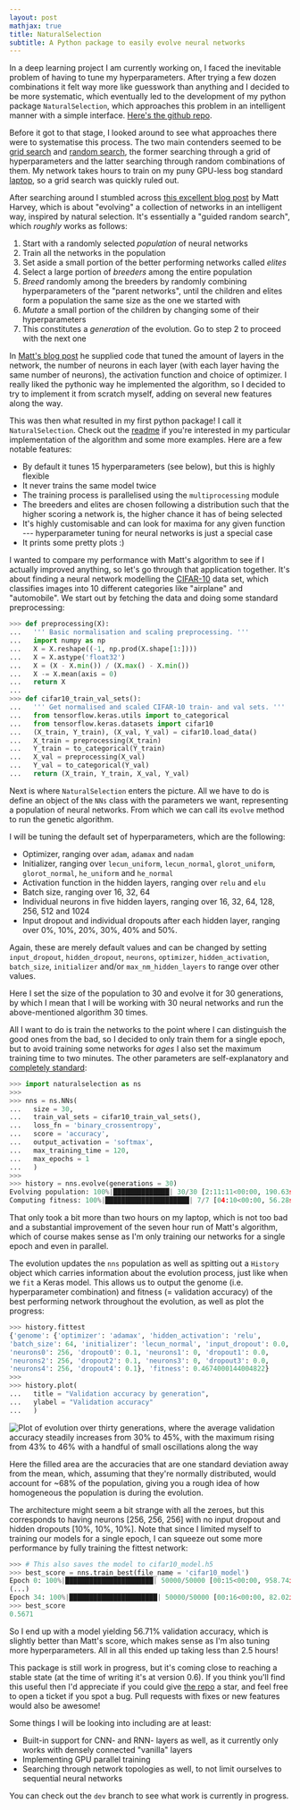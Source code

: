 ```yaml
---
layout: post
mathjax: true
title: NaturalSelection
subtitle: A Python package to easily evolve neural networks
---
```


In a deep learning project I am currently working on, I faced the inevitable problem of having to tune my hyperparameters. After trying a few dozen combinations it felt way more like guesswork than anything and I decided to be more systematic, which eventually led to the development of my python package `NaturalSelection`, which approaches this problem in an intelligent manner with a simple interface. [Here's the github repo](https://github.com/saattrupdan/naturalselection).

Before it got to that stage, I looked around to see what approaches there were to systematise this process. The two main contenders seemed to be [grid search](https://en.wikipedia.org/wiki/Hyperparameter_optimization#Grid_search) and [random search](https://en.wikipedia.org/wiki/Random_search), the former searching through a grid of hyperparameters and the latter searching through random combinations of them. My network takes hours to train on my puny GPU-less bog standard [laptop](https://www.lenovo.com/gb/en/laptops/thinkpad/s-series/s440/), so a grid search was quickly ruled out.

After searching around I stumbled across [this excellent blog post](https://blog.coast.ai/lets-evolve-a-neural-network-with-a-genetic-algorithm-code-included-8809bece164) by Matt Harvey, which is about "evolving" a collection of networks in an intelligent way, inspired by natural selection. It's essentially a "guided random search", which *roughly* works as follows:

1. Start with a randomly selected *population* of neural networks
2. Train all the networks in the population
3. Set aside a small portion of the better performing networks called *elites*
4. Select a large portion of *breeders* among the entire population
5. *Breed* randomly among the breeders by randomly combining hyperparameters of the "parent networks", until the children and elites form a population the same size as the one we started with
6. *Mutate* a small portion of the children by changing some of their hyperparameters
7. This constitutes a *generation* of the evolution. Go to step 2 to proceed with the next one

In [Matt's blog post](https://blog.coast.ai/lets-evolve-a-neural-network-with-a-genetic-algorithm-code-included-8809bece164) he supplied code that tuned the amount of layers in the network, the number of neurons in each layer (with each layer having the same number of neurons), the activation function and choice of optimizer. I really liked the pythonic way he implemented the algorithm, so I decided to try to implement it from scratch myself, adding on several new features along the way.

This was then what resulted in my first python package! I call it `NaturalSelection`. Check out the [readme](https://github.com/saattrupdan/naturalselection/blob/master/README.md) if you're interested in my particular implementation of the algorithm and some more examples. Here are a few notable features:

* By default it tunes 15 hyperparameters (see below), but this is highly flexible
* It never trains the same model twice
* The training process is parallelised using the `multiprocessing` module
* The breeders and elites are chosen following a distribution such that the higher scoring a network is, the higher chance it has of being selected
* It's highly customisable and can look for maxima for any given function --- hyperparameter tuning for neural networks is just a special case
* It prints some pretty plots :)

I wanted to compare my performance with Matt's algorithm to see if I actually improved anything, so let's go through that application together. It's about finding a neural network modelling the [CIFAR-10](https://www.cs.toronto.edu/~kriz/cifar.html) data set, which classifies images into 10 different categories like "airplane" and "automobile". We start out by fetching the data and doing some standard preprocessing:

```python
>>> def preprocessing(X):
...   ''' Basic normalisation and scaling preprocessing. '''
...   import numpy as np
...   X = X.reshape((-1, np.prod(X.shape[1:])))
...   X = X.astype('float32')
...   X = (X - X.min()) / (X.max() - X.min())
...   X -= X.mean(axis = 0)
...   return X
...   
>>> def cifar10_train_val_sets():
...   ''' Get normalised and scaled CIFAR-10 train- and val sets. '''
...   from tensorflow.keras.utils import to_categorical
...   from tensorflow.keras.datasets import cifar10
...   (X_train, Y_train), (X_val, Y_val) = cifar10.load_data()
...   X_train = preprocessing(X_train)
...   Y_train = to_categorical(Y_train)
...   X_val = preprocessing(X_val)
...   Y_val = to_categorical(Y_val)
...   return (X_train, Y_train, X_val, Y_val)
```

Next is where `NaturalSelection` enters the picture. All we have to do is define an object of the `NNs` class with the parameters we want, representing a population of neural networks. From which we can call its `evolve` method to run the genetic algorithm.

I will be tuning the default set of hyperparameters, which are the following:

* Optimizer, ranging over `adam`, `adamax` and `nadam`
* Initializer, ranging over `lecun_uniform`, `lecun_normal`, `glorot_uniform`, `glorot_normal`, `he_uniform` and `he_normal`
* Activation function in the hidden layers, ranging over `relu` and `elu`
* Batch size, ranging over 16, 32, 64
* Individual neurons in five hidden layers, ranging over 16, 32, 64, 128, 256, 512 and 1024
* Input dropout and individual dropouts after each hidden layer, ranging over 0%, 10%, 20%, 30%, 40% and 50%.

Again, these are merely default values and can be changed by setting `input_dropout`, `hidden_dropout`, `neurons`, `optimizer`, `hidden_activation`, `batch_size`, `initializer` and/or `max_nm_hidden_layers` to range over other values.

Here I set the size of the population to 30 and evolve it for 30 generations, by which I mean that I will be working with 30 neural networks and run the above-mentioned algorithm 30 times. 

All I want to do is train the networks to the point where I can distinguish the good ones from the bad, so I decided to only train them for a single epoch, but to avoid training some networks for *ages* I also set the maximum training time to two minutes. The other parameters are self-explanatory and [completely standard](https://keras.io/examples/cifar10_cnn/):

```python
>>> import naturalselection as ns
>>>
>>> nns = ns.NNs(
...   size = 30,
...   train_val_sets = cifar10_train_val_sets(),
...   loss_fn = 'binary_crossentropy',
...   score = 'accuracy',
...   output_activation = 'softmax',
...   max_training_time = 120,
...   max_epochs = 1
...   )
>>> 
>>> history = nns.evolve(generations = 30)
Evolving population: 100%|██████████████| 30/30 [2:11:11<00:00, 190.63s/it]
Computing fitness: 100%|█████████████████████| 7/7 [04:10<00:00, 56.28s/it]
```

That only took a bit more than two hours on my laptop, which is not too bad and a substantial improvement of the seven hour run of Matt's algorithm, which of course makes sense as I'm only training our networks for a single epoch and even in parallel.

The evolution updates the `nns` population as well as spitting out a `History` object which carries information about the evolution process, just like when we `fit` a Keras model. This allows us to output the genome (i.e. hyperparameter combination) and fitness (= validation accuracy) of the best performing network throughout the evolution, as well as plot the progress:

```python
>>> history.fittest
{'genome': {'optimizer': 'adamax', 'hidden_activation': 'relu',
'batch_size': 64, 'initializer': 'lecun_normal', 'input_dropout': 0.0,
'neurons0': 256, 'dropout0': 0.1, 'neurons1': 0, 'dropout1': 0.0,
'neurons2': 256, 'dropout2': 0.1, 'neurons3': 0, 'dropout3': 0.0,
'neurons4': 256, 'dropout4': 0.1}, 'fitness': 0.4674000144004822}
>>> 
>>> history.plot(
...   title = "Validation accuracy by generation",
...   ylabel = "Validation accuracy"
...   )
```

![Plot of evolution over thirty generations, where the average validation accuracy steadily increases from 30% to 45%, with the maximum rising from 43% to 46% with a handful of small oscillations along the way](https://filedn.com/lRBwPhPxgV74tO0rDoe8SpH/naturalselection_data/cifar10_plot.png)

Here the filled area are the accuracies that are one standard deviation away from the mean, which, assuming that they're normally distributed, would account for ~68% of the population, giving you a rough idea of how homogeneous the population is during the evolution.

The architecture might seem a bit strange with all the zeroes, but this corresponds to having neurons [256, 256, 256] with no input dropout and hidden dropouts [10%, 10%, 10%]. Note that since I limited myself to training our models for a single epoch, I can squeeze out some more performance by fully training the fittest network:

```python
>>> # This also saves the model to cifar10_model.h5
>>> best_score = nns.train_best(file_name = 'cifar10_model')
Epoch 0: 100%|██████████████████████| 50000/50000 [00:15<00:00, 958.74it/s]
(...)
Epoch 34: 100%|██████████████████████| 50000/50000 [00:16<00:00, 82.02it/s]
>>> best_score
0.5671
```

So I end up with a model yielding 56.71% validation accuracy, which is slightly better than Matt's score, which makes sense as I'm also tuning more hyperparameters. All in all this ended up taking less than 2.5 hours!

This package is still work in progress, but it's coming close to reaching a stable state (at the time of writing it's at version 0.6). If you think you'll find this useful then I'd appreciate if you could give [the repo](https://github.com/saattrupdan/naturalselection) a star, and feel free to open a ticket if you spot a bug. Pull requests with fixes or new features would also be awesome!

Some things I will be looking into including are at least:
* Built-in support for CNN- and RNN- layers as well, as it currently only works with densely connected "vanilla" layers
* Implementing GPU parallel training
* Searching through network topologies as well, to not limit ourselves to sequential neural networks

You can check out the `dev` branch to see what work is currently in progress.
